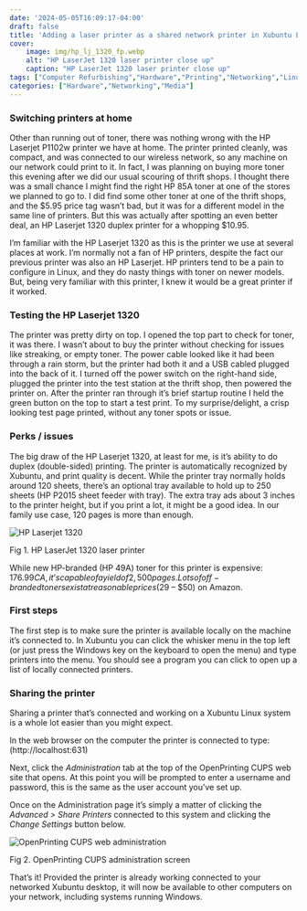 ```yaml
---
date: '2024-05-05T16:09:17-04:00'
draft: false
title: 'Adding a laser printer as a shared network printer in Xubuntu Linux'
cover:
    image: img/hp_lj_1320_fp.webp
    alt: "HP LaserJet 1320 laser printer close up"
    caption: "HP LaserJet 1320 laser printer close up"
tags: ["Computer Refurbishing","Hardware","Printing","Networking","Linux","Xubuntu","HP","Laser Printer"]
categories: ["Hardware","Networking","Media"]
---
```


### Switching printers at home

Other than running out of toner, there was nothing wrong with the HP Laserjet P1102w printer we have at home. The printer printed cleanly, was compact, and was connected to our wireless network, so any machine on our network could print to it. In fact, I was planning on buying more toner this evening after we did our usual scouring of thrift shops. I thought there was a small chance I might find the right HP 85A toner at one of the stores we planned to go to. I did find some other toner at one of the thrift shops, and the $5.95 price tag wasn’t bad, but it was for a different model in the same line of printers. But this was actually after spotting an even better deal, an HP Laserjet 1320 duplex printer for a whopping $10.95.

I’m familiar with the HP Laserjet 1320 as this is the printer we use at several places at work. I’m normally not a fan of HP printers, despite the fact our previous printer was also an HP Laserjet. HP printers tend to be a pain to configure in Linux, and they do nasty things with toner on newer models. But, being very familiar with this printer, I knew it would be a great printer if it worked.

### Testing the HP Laserjet 1320

The printer was pretty dirty on top. I opened the top part to check for toner, it was there. I wasn’t about to buy the printer without checking for issues like streaking, or empty toner. The power cable looked like it had been through a rain storm, but the printer had both it and a USB cabled plugged into the back of it. I turned off the power switch on the right-hand side, plugged the printer into the test station at the thrift shop, then powered the printer on. After the printer ran through it’s brief startup routine I held the green button on the top to start a test print. To my surprise/delight, a crisp looking test page printed, without any toner spots or issue.

### Perks / issues

The big draw of the HP Laserjet 1320, at least for me, is it’s ability to do duplex (double-sided) printing. The printer is automatically recognized by Xubuntu, and print quality is decent. While the printer tray normally holds around 120 sheets, there’s an optional tray available to hold up to 250 sheets (HP P2015 sheet feeder with tray). The extra tray ads about 3 inches to the printer height, but if you print a lot, it might be a good idea. In our family use case, 120 pages is more than enough.

![HP Laserjet 1320](/img/hp_lj_1320-scaled.webp)<figcaption>Fig 1. HP LaserJet 1320 laser printer</figcaption>

While new HP-branded (HP 49A) toner for this printer is expensive: $176.99 CA, it’s capable of a yield of 2,500 pages. Lots of off-branded toners exist at reasonable prices ($29 – $50) on Amazon.

### First steps

The first step is to make sure the printer is available locally on the machine it’s connected to. In Xubuntu you can click the whisker menu in the top left (or just press the Windows key on the keyboard to open the menu) and type printers into the menu. You should see a program you can click to open up a list of locally connected printers.

### Sharing the printer

Sharing a printer that’s connected and working on a Xubuntu Linux system is a whole lot easier than you might expect. 

In the web browser on the computer the printer is connected to type: (http://localhost:631)

Next, click the *Administration* tab at the top of the OpenPrinting CUPS web site that opens. At this point you will be prompted to enter a username and password, this is the same as the user account you’ve set up.

Once on the Administration page it’s simply a matter of clicking the *Advanced > Share Printers* connected to this system and clicking the *Change Settings* button below.

![OpenPrinting CUPS web administration](/img/localhost631.webp)<figcaption>Fig 2. OpenPrinting CUPS administration screen</figcaption>

That’s it! Provided the printer is already working connected to your networked Xubuntu desktop, it will now be available to other computers on your network, including systems running Windows.
